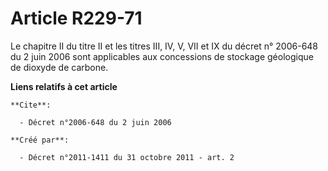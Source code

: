 # Article R229-71

Le chapitre II du titre II et les titres III, IV, V, VII et IX du décret n° 2006-648 du 2 juin 2006 sont applicables aux
concessions de stockage géologique de dioxyde de carbone.

**Liens relatifs à cet article**

	**Cite**:

	  - Décret n°2006-648 du 2 juin 2006

	**Créé par**:

	  - Décret n°2011-1411 du 31 octobre 2011 - art. 2
